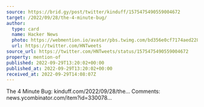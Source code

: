 ```yaml
---
source: https://brid.gy/post/twitter/kinduff/1575475490559004672
target: /2022/09/28/the-4-minute-bug/
author:
  type: card
  name: Hacker News
  photo: https://webmention.io/avatar/pbs.twimg.com/bd356e0cf7174aed2286323e5c0af0fbd2ba52cddb77eadd4520eb5f7f4a27b8.png
  url: https://twitter.com/HNTweets
source_url: https://twitter.com/HNTweets/status/1575475490559004672
property: mention-of
published: 2022-09-29T13:20:02+00:00
published_at: 2022-09-29T13:20:02+00:00
received_at: 2022-09-29T14:08:07Z
---
```


The 4 Minute Bug: kinduff.com/2022/09/28/the… Comments: news.ycombinator.com/item?id=330078…